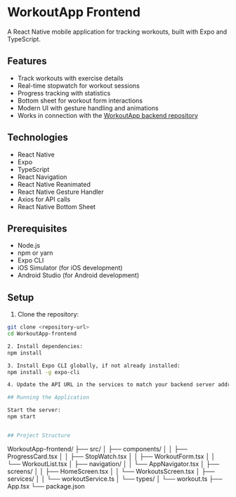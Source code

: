 # WorkoutApp Frontend

A React Native mobile application for tracking workouts, built with Expo and TypeScript.

## Features

- Track workouts with exercise details
- Real-time stopwatch for workout sessions
- Progress tracking with statistics
- Bottom sheet for workout form interactions
- Modern UI with gesture handling and animations
- Works in connection with the [WorkoutApp backend repository](https://github.com/laurenthat/WorkoutApp-backend)

## Technologies

- React Native
- Expo
- TypeScript
- React Navigation
- React Native Reanimated
- React Native Gesture Handler
- Axios for API calls
- React Native Bottom Sheet

## Prerequisites

- Node.js
- npm or yarn
- Expo CLI
- iOS Simulator (for iOS development)
- Android Studio (for Android development)

## Setup

1. Clone the repository:

```bash
git clone <repository-url>
cd WorkoutApp-frontend

2. Install dependencies:
npm install

3. Install Expo CLI globally, if not already installed:
npm install -g expo-cli

4. Update the API URL in the services to match your backend server address.

## Running the Application

Start the server:
npm start


## Project Structure

```

WorkoutApp-frontend/
├── src/
│ ├── components/
│ │ ├── ProgressCard.tsx
│ │ ├── StopWatch.tsx
│ │ ├── WorkoutForm.tsx
│ │ └── WorkoutList.tsx
│ ├── navigation/
│ │ └── AppNavigator.tsx
│ ├── screens/
│ │ ├── HomeScreen.tsx
│ │ └── WorkoutsScreen.tsx
│ ├── services/
│ │ └── workoutService.ts
│ └── types/
│ └── workout.ts
├── App.tsx
└── package.json

```

```
